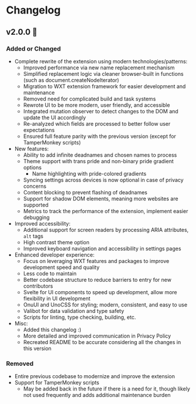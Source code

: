 # Changelog

## v2.0.0 🎉

### Added or Changed
- Complete rewrite of the extension using modern technologies/patterns:
  - Improved performance via new name replacement mechanism
  - Simplified replacement logic via cleaner browser-built in functions (such as document.createNodeIterator)
  - Migration to WXT extension framework for easier development and maintenance
  - Removed need for complicated build and task systems
  - Rewrote UI to be more modern, user friendly, and accessible
  - Integrated mutation observer to detect changes to the DOM and update the UI accordingly
  - Re-analyzed which fields are processed to better follow user expectations
  - Ensured full feature parity with the previous version (except for TamperMonkey scripts)
- New features:
  - Ability to add infinite deadnames and chosen names to process
  - Theme support with trans pride and non-binary pride gradient options
    - Name highlighting with pride-colored gradients
  - Syncing settings across devices is now optional in case of privacy concerns
  - Content blocking to prevent flashing of deadnames
  - Support for shadow DOM elements, meaning more websites are supported
  - Metrics to track the performance of the extension, implement easier debugging
- Improved accessibility:
  - Additional support for screen readers by processing ARIA attributes, `alt` tags
  - High contrast theme option
  - Improved keyboard navigation and accessibility in settings pages
- Enhanced developer experience:
  - Focus on leveraging WXT features and packages to improve development speed and quality
  - Less code to maintain
  - Better codebase structure to reduce barriers to entry for new contributors
  - Svelte for UI components to speed up development, allow more flexibility in UI development
  - OnuUI and UnoCSS for styling; modern, consistent, and easy to use
  - Valibot for data validation and type safety
  - Scripts for linting, type checking, building, etc.
- Misc:
  - Added this changelog :)
  - More detailed and improved communication in Privacy Policy
  - Recreated README to be accurate considering all the changes in this version

### Removed
- Entire previous codebase to modernize and improve the extension
- Support for TamperMonkey scripts
  - May be added back in the future if there is a need for it, though likely not used frequently and adds additional maintenance burden
